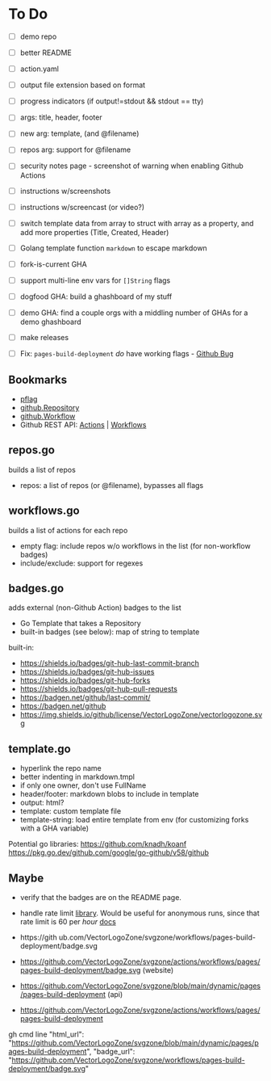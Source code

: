 # To Do

- [ ] demo repo
- [ ] better README
- [ ] action.yaml
- [ ] output file extension based on format
- [ ] progress indicators (if output!=stdout && stdout == tty)
- [ ] args: title, header, footer
- [ ] new arg: template, (and @filename)
- [ ] repos arg: support for @filename
- [ ] security notes page
      - screenshot of warning when enabling Github Actions
- [ ] instructions w/screenshots
- [ ] instructions w/screencast (or video?)

- [ ] switch template data from array to struct with array as a property, and add more properties (Title, Created, Header)
- [ ] Golang template function `markdown` to escape markdown
- [ ] fork-is-current GHA
- [ ] support multi-line env vars for `[]String` flags

- [ ] dogfood GHA: build a ghashboard of my stuff
- [ ] demo GHA: find a couple orgs with a middling number of GHAs for a demo ghashboard
- [ ] make releases
- [ ] Fix: `pages-build-deployment` *do* have working flags - [Github Bug](https://support.github.com/ticket/personal/0/2545577)

## Bookmarks

- [pflag](https://pkg.go.dev/github.com/spf13/pflag)
- [github.Repository](https://pkg.go.dev/github.com/google/go-github/v58@v58.0.0/github#Repository)
- [github.Workflow](https://pkg.go.dev/github.com/google/go-github/v58@v58.0.0/github#Workflow)
- Github REST API:
  [Actions](https://docs.github.com/en/rest/actions?apiVersion=2022-11-28)
  | [Workflows](https://docs.github.com/en/rest/actions/workflows?apiVersion=2022-11-28)

## repos.go

builds a list of repos

 * repos: a list of repos (or @filename), bypasses all flags

## workflows.go

builds a list of actions for each repo

 * empty flag: include repos w/o workflows in the list (for non-workflow badges)
 * include/exclude: support for regexes

## badges.go

adds external (non-Github Action) badges to the list
 * Go Template that takes a Repository
 * built-in badges (see below): map of string to template

built-in:
 * https://shields.io/badges/git-hub-last-commit-branch
 * https://shields.io/badges/git-hub-issues
 * https://shields.io/badges/git-hub-forks
 * https://shields.io/badges/git-hub-pull-requests
 * https://badgen.net/github/last-commit/
 * https://badgen.net/github
 * https://img.shields.io/github/license/VectorLogoZone/vectorlogozone.svg

## template.go

 * hyperlink the repo name
 * better indenting in markdown.tmpl
 * if only one owner, don't use FullName
 * header/footer: markdown blobs to include in template
 * output: html?
 * template: custom template file
 * template-string: load entire template from env (for customizing forks with a GHA variable)

Potential go libraries:
https://github.com/knadh/koanf
https://pkg.go.dev/github.com/google/go-github/v58/github

## Maybe

 * verify that the badges are on the README page.
 * handle rate limit [library](https://github.com/gofri/go-github-ratelimit).  Would be useful for anonymous runs, since that rate limit is 60 per *hour* [docs](https://docs.github.com/en/rest/using-the-rest-api/rate-limits-for-the-rest-api?apiVersion=2022-11-28)

 * https://gith ub.com/VectorLogoZone/svgzone/workflows/pages-build-deployment/badge.svg
 * https://github.com/VectorLogoZone/svgzone/actions/workflows/pages/pages-build-deployment/badge.svg (website)

 * https://github.com/VectorLogoZone/svgzone/blob/main/dynamic/pages/pages-build-deployment (api)
 * https://github.com/VectorLogoZone/svgzone/actions/workflows/pages/pages-build-deployment

 gh cmd line
       "html_url": "https://github.com/VectorLogoZone/svgzone/blob/main/dynamic/pages/pages-build-deployment",
      "badge_url": "https://github.com/VectorLogoZone/svgzone/workflows/pages-build-deployment/badge.svg"
